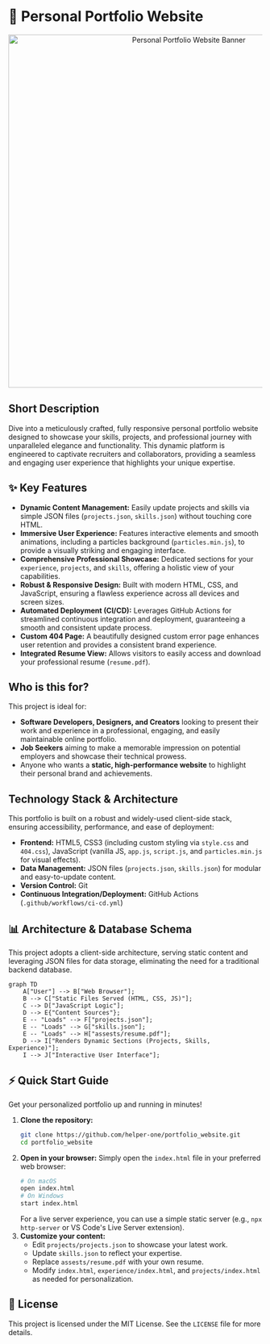 # 🚀 Personal Portfolio Website

<p align="center"><img src="./assests/images/hero.gif" alt="Personal Portfolio Website Banner" width="700"></p>

## Short Description
Dive into a meticulously crafted, fully responsive personal portfolio website designed to showcase your skills, projects, and professional journey with unparalleled elegance and functionality. This dynamic platform is engineered to captivate recruiters and collaborators, providing a seamless and engaging user experience that highlights your unique expertise.

## ✨ Key Features
*   **Dynamic Content Management:** Easily update projects and skills via simple JSON files (`projects.json`, `skills.json`) without touching core HTML.
*   **Immersive User Experience:** Features interactive elements and smooth animations, including a particles background (`particles.min.js`), to provide a visually striking and engaging interface.
*   **Comprehensive Professional Showcase:** Dedicated sections for your `experience`, `projects`, and `skills`, offering a holistic view of your capabilities.
*   **Robust & Responsive Design:** Built with modern HTML, CSS, and JavaScript, ensuring a flawless experience across all devices and screen sizes.
*   **Automated Deployment (CI/CD):** Leverages GitHub Actions for streamlined continuous integration and deployment, guaranteeing a smooth and consistent update process.
*   **Custom 404 Page:** A beautifully designed custom error page enhances user retention and provides a consistent brand experience.
*   **Integrated Resume View:** Allows visitors to easily access and download your professional resume (`resume.pdf`).

## Who is this for?
This project is ideal for:
*   **Software Developers, Designers, and Creators** looking to present their work and experience in a professional, engaging, and easily maintainable online portfolio.
*   **Job Seekers** aiming to make a memorable impression on potential employers and showcase their technical prowess.
*   Anyone who wants a **static, high-performance website** to highlight their personal brand and achievements.

## Technology Stack & Architecture
This portfolio is built on a robust and widely-used client-side stack, ensuring accessibility, performance, and ease of deployment:
*   **Frontend:** HTML5, CSS3 (including custom styling via `style.css` and `404.css`), JavaScript (vanilla JS, `app.js`, `script.js`, and `particles.min.js` for visual effects).
*   **Data Management:** JSON files (`projects.json`, `skills.json`) for modular and easy-to-update content.
*   **Version Control:** Git
*   **Continuous Integration/Deployment:** GitHub Actions (`.github/workflows/ci-cd.yml`)

## 📊 Architecture & Database Schema
This project adopts a client-side architecture, serving static content and leveraging JSON files for data storage, eliminating the need for a traditional backend database.

```mermaid
graph TD
    A["User"] --> B["Web Browser"];
    B --> C["Static Files Served (HTML, CSS, JS)"];
    C --> D["JavaScript Logic"];
    D --> E{"Content Sources"};
    E -- "Loads" --> F["projects.json"];
    E -- "Loads" --> G["skills.json"];
    E -- "Loads" --> H["assests/resume.pdf"];
    D --> I["Renders Dynamic Sections (Projects, Skills, Experience)"];
    I --> J["Interactive User Interface"];
```

## ⚡ Quick Start Guide
Get your personalized portfolio up and running in minutes!

1.  **Clone the repository:**
    ```bash
    git clone https://github.com/helper-one/portfolio_website.git
    cd portfolio_website
    ```
2.  **Open in your browser:**
    Simply open the `index.html` file in your preferred web browser:
    ```bash
    # On macOS
    open index.html
    # On Windows
    start index.html
    ```
    For a live server experience, you can use a simple static server (e.g., `npx http-server` or VS Code's Live Server extension).
3.  **Customize your content:**
    *   Edit `projects/projects.json` to showcase your latest work.
    *   Update `skills.json` to reflect your expertise.
    *   Replace `assests/resume.pdf` with your own resume.
    *   Modify `index.html`, `experience/index.html`, and `projects/index.html` as needed for personalization.

## 📜 License
This project is licensed under the MIT License. See the `LICENSE` file for more details.